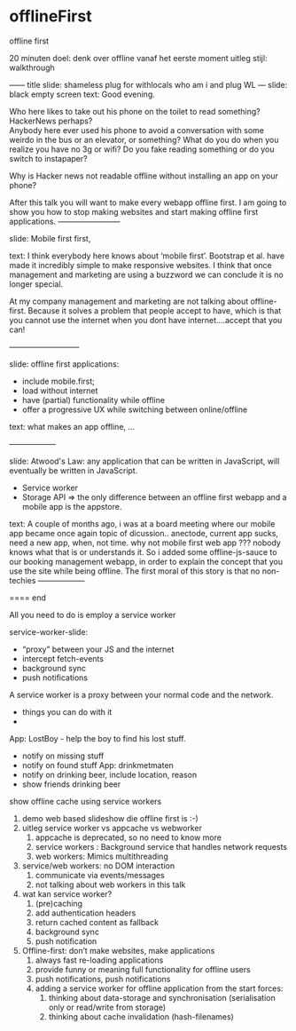 # offlineFirst
offline first

20 minuten
doel: denk over offline vanaf het eerste moment
uitleg stijl: walkthrough

——
title slide: shameless plug for withlocals
who am i and plug WL
—
slide: black empty screen
text: Good evening.

Who here likes to take out his phone on the toilet to read something? HackerNews perhaps?  
Anybody here ever used his phone to avoid a conversation with some weirdo in the bus or an elevator, or something?
What do you do when you realize you have no 3g or wifi? Do you fake reading something or do you switch to instapaper?

Why is Hacker news not readable offline without installing an app on your phone?

After this talk you will want to make every webapp offline first.
I am going to show you how to stop making websites and start making offline first applications.
————————

slide: Mobile first first,

text:
I think everybody here knows about ‘mobile first’. Bootstrap et al. have made it incredibly simple to make responsive websites. I think that once management and marketing are using a buzzword we can conclude it is no longer special. 

At my company management and marketing are not talking about offline-first. Because it solves a problem that people accept to have, which is that you cannot use the internet when you dont have internet….accept that you can!

—————————

slide: offline first applications:
  - include mobile.first;
- load without internet
- have (partial) functionality while offline
- offer a progressive UX while switching between online/offline

text:
what makes an app offline, …

——————

slide:
Atwood's Law: any application that can be written in JavaScript, will eventually be written in JavaScript.
+ Service worker
+ Storage API
=>
the only difference between an offline first webapp and a mobile app is the appstore.

text:
A couple of months ago, i was at a board meeting where our mobile app became once again topic of dicussion.. anectode, current app sucks, need a new app, when, not time. why not mobile first web app ??? nobody knows what that is or understands it. So i added some offline-js-sauce to our booking management webapp, in order to explain the concept that you use the site while being offline. The first moral of this story is that no non-techies
——————



==== end

All you need to do is employ a service worker

service-worker-slide:
  -  “proxy” between your JS and the internet
- intercept fetch-events
- background sync
- push notifications

A service worker is a proxy between your normal code and the network. 

- things you can do with it
- 


App: LostBoy - help the boy to find his lost stuff.
- notify on missing stuff
- notify on found stuff
App: drinkmetmaten
- notify on drinking beer, include location, reason
- show friends drinking beer


show offline cache using service workers





1. demo web based slideshow die offline first is :-)
2. uitleg service worker vs appcache vs webworker
    1. appcache is deprecated, so no need to know more
    2. service workers : Background service that handles network requests
    3. web workers: Mimics multithreading
3. service/web workers: no DOM interaction
    1. communicate via events/messages
    2. not talking about web workers in this talk
4. wat kan service worker?
    1. (pre)caching
    2. add authentication headers
    3. return cached content as fallback
    4. background sync
    5. push notification
5. Offline-first: don’t make websites, make applications
    1. always fast re-loading applications
    2. provide funny or meaning full functionality for offline users
    3. push notifications, push notifications
    4. adding a service worker for offline application from the start forces:
        1. thinking about data-storage and synchronisation (serialisation only or read/write from storage)
        2. thinking about cache invalidation (hash-filenames)

